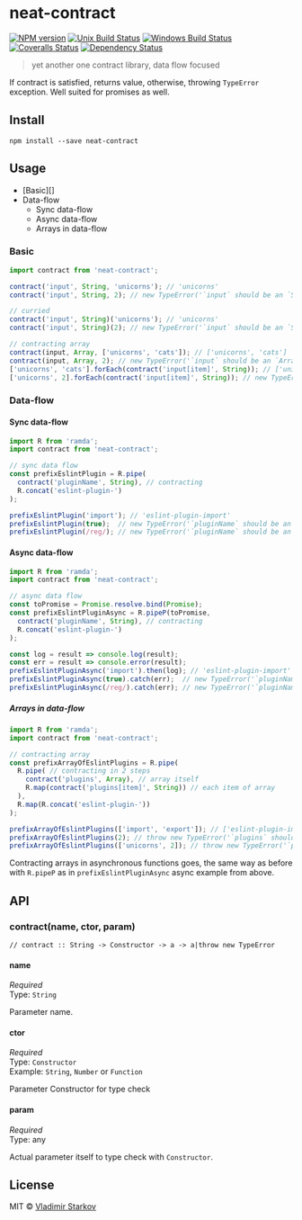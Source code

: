 # neat-contract

[![NPM version][npm-image]][npm-url]
[![Unix Build Status][travis-image]][travis-url]
[![Windows Build Status][appveyor-image]][appveyor-url]
[![Coveralls Status][coveralls-image]][coveralls-url]
[![Dependency Status][depstat-image]][depstat-url]

> yet another one contract library, data flow focused

If contract is satisfied, returns value, otherwise, throwing `TypeError` exception.
Well suited for promises as well.

## Install

    npm install --save neat-contract

## Usage

* [Basic][]
* Data-flow
  * Sync data-flow
  * Async data-flow
  * Arrays in data-flow

### Basic

```js
import contract from 'neat-contract';

contract('input', String, 'unicorns'); // 'unicorns'
contract('input', String, 2); // new TypeError('`input` should be an `String`, but got `Number`: 2')

// curried
contract('input', String)('unicorns'); // 'unicorns'
contract('input', String)(2); // new TypeError('`input` should be an `String`, but got `Number`: 2')

// contracting array
contract(input, Array, ['unicorns', 'cats']); // ['unicorns', 'cats']
contract(input, Array, 2); // new TypeError('`input` should be an `Array`, but got `Number`: 2')
['unicorns', 'cats'].forEach(contract('input[item]', String)); // ['unicorns', 'cats']
['unicorns', 2].forEach(contract('input[item]', String)); // new TypeError('`input[item]` should be an `String`, but got `Number`: 2')

```

### Data-flow

#### Sync data-flow

```js
import R from 'ramda';
import contract from 'neat-contract';

// sync data flow
const prefixEslintPlugin = R.pipe(
  contract('pluginName', String), // contracting
  R.concat('eslint-plugin-')
);

prefixEslintPlugin('import'); // 'eslint-plugin-import'
prefixEslintPlugin(true);  // new TypeError('`pluginName` should be an `String`, but got `Boolean`: true')
prefixEslintPlugin(/reg/); // new TypeError('`pluginName` should be an `String`, but got `RegExp`: /reg/')
```

#### Async data-flow

```js
import R from 'ramda';
import contract from 'neat-contract';

// async data flow
const toPromise = Promise.resolve.bind(Promise);
const prefixEslintPluginAsync = R.pipeP(toPromise,
  contract('pluginName', String), // contracting
  R.concat('eslint-plugin-')
);

const log = result => console.log(result);
const err = result => console.error(result);
prefixEslintPluginAsync('import').then(log); // 'eslint-plugin-import'
prefixEslintPluginAsync(true).catch(err);  // new TypeError('`pluginName` should be an `String`, but got `Boolean`: true')
prefixEslintPluginAsync(/reg/).catch(err); // new TypeError('`pluginName` should be an `String`, but got `RegExp`: /reg/')
```

##### Arrays in data-flow

```js
import R from 'ramda';
import contract from 'neat-contract';

// contracting array
const prefixArrayOfEslintPlugins = R.pipe(
  R.pipe( // contracting in 2 steps
    contract('plugins', Array), // array itself
    R.map(contract('plugins[item]', String)) // each item of array
  ),
  R.map(R.concat('eslint-plugin-'))
);

prefixArrayOfEslintPlugins(['import', 'export']); // ['eslint-plugin-import', 'eslint-plugin-export']
prefixArrayOfEslintPlugins(2); // throw new TypeError('`plugins` should be an `Array`, but got `Number`: 2')
prefixArrayOfEslintPlugins(['unicorns', 2]); // throw new TypeError('`plugins[item]` should be an `String`, but got `Number`: 2')
```

Contracting arrays in asynchronous functions goes, the same way as before with `R.pipeP` as in `prefixEslintPluginAsync` async example from above.

## API

### contract(name, ctor, param)

    // contract :: String -> Constructor -> a -> a|throw new TypeError

#### name

*Required*  
Type: `String`

Parameter name.

#### ctor

*Required*  
Type: `Constructor`  
Example: `String`, `Number` or `Function`

Parameter Constructor for type check

#### param

*Required*  
Type: any  

Actual parameter itself to type check with `Constructor`.

## License

MIT © [Vladimir Starkov](https://iamstarkov.com)

[npm-url]: https://npmjs.org/package/neat-contract
[npm-image]: https://img.shields.io/npm/v/neat-contract.svg?style=flat-square

[travis-url]: https://travis-ci.org/iamstarkov/neat-contract
[travis-image]: https://img.shields.io/travis/iamstarkov/neat-contract.svg?style=flat-square&label=unix

[appveyor-url]: https://ci.appveyor.com/project/iamstarkov/neat-contract
[appveyor-image]: https://img.shields.io/appveyor/ci/iamstarkov/neat-contract.svg?style=flat-square&label=windows

[coveralls-url]: https://coveralls.io/r/iamstarkov/neat-contract
[coveralls-image]: https://img.shields.io/coveralls/iamstarkov/neat-contract.svg?style=flat-square

[depstat-url]: https://david-dm.org/iamstarkov/neat-contract
[depstat-image]: https://david-dm.org/iamstarkov/neat-contract.svg?style=flat-square
